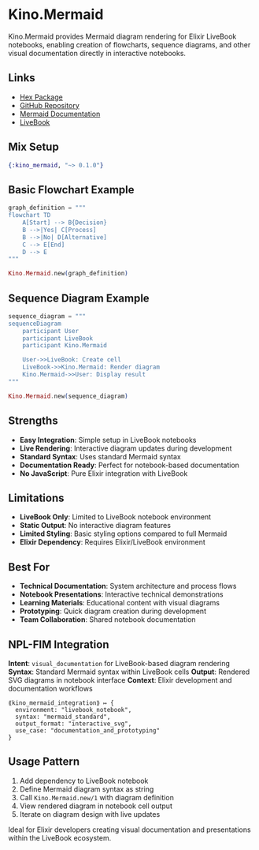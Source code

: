 # Kino.Mermaid

Kino.Mermaid provides Mermaid diagram rendering for Elixir LiveBook notebooks, enabling creation of flowcharts, sequence diagrams, and other visual documentation directly in interactive notebooks.

## Links
- [Hex Package](https://hex.pm/packages/kino_mermaid)
- [GitHub Repository](https://github.com/livebook-dev/kino_mermaid)
- [Mermaid Documentation](https://mermaid.js.org/)
- [LiveBook](https://livebook.dev/)

## Mix Setup
```elixir
{:kino_mermaid, "~> 0.1.0"}
```

## Basic Flowchart Example
```elixir
graph_definition = """
flowchart TD
    A[Start] --> B{Decision}
    B -->|Yes| C[Process]
    B -->|No| D[Alternative]
    C --> E[End]
    D --> E
"""

Kino.Mermaid.new(graph_definition)
```

## Sequence Diagram Example
```elixir
sequence_diagram = """
sequenceDiagram
    participant User
    participant LiveBook
    participant Kino.Mermaid

    User->>LiveBook: Create cell
    LiveBook->>Kino.Mermaid: Render diagram
    Kino.Mermaid->>User: Display result
"""

Kino.Mermaid.new(sequence_diagram)
```

## Strengths
- **Easy Integration**: Simple setup in LiveBook notebooks
- **Live Rendering**: Interactive diagram updates during development
- **Standard Syntax**: Uses standard Mermaid syntax
- **Documentation Ready**: Perfect for notebook-based documentation
- **No JavaScript**: Pure Elixir integration with LiveBook

## Limitations
- **LiveBook Only**: Limited to LiveBook notebook environment
- **Static Output**: No interactive diagram features
- **Limited Styling**: Basic styling options compared to full Mermaid
- **Elixir Dependency**: Requires Elixir/LiveBook environment

## Best For
- **Technical Documentation**: System architecture and process flows
- **Notebook Presentations**: Interactive technical demonstrations
- **Learning Materials**: Educational content with visual diagrams
- **Prototyping**: Quick diagram creation during development
- **Team Collaboration**: Shared notebook documentation

## NPL-FIM Integration
**Intent**: `visual_documentation` for LiveBook-based diagram rendering
**Syntax**: Standard Mermaid syntax within LiveBook cells
**Output**: Rendered SVG diagrams in notebook interface
**Context**: Elixir development and documentation workflows

```npl
⟪kino_mermaid_integration⟫ ↦ {
  environment: "livebook_notebook",
  syntax: "mermaid_standard",
  output_format: "interactive_svg",
  use_case: "documentation_and_prototyping"
}
```

## Usage Pattern
1. Add dependency to LiveBook notebook
2. Define Mermaid diagram syntax as string
3. Call `Kino.Mermaid.new/1` with diagram definition
4. View rendered diagram in notebook cell output
5. Iterate on diagram design with live updates

Ideal for Elixir developers creating visual documentation and presentations within the LiveBook ecosystem.